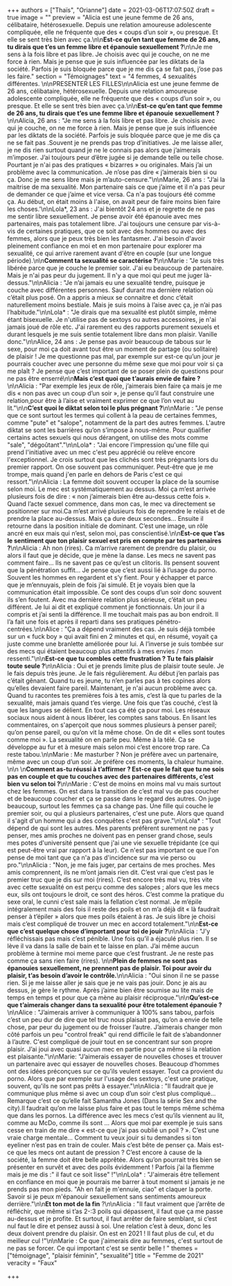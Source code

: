 +++
authors = ["Thaïs", "Orianne"]
date = 2021-03-06T17:07:50Z
draft = true
image = ""
preview = "Alicia est une jeune femme de 26 ans, célibataire, hétérosexuelle. Depuis une relation amoureuse adolescente compliquée, elle ne fréquente que des « coups d’un soir », ou presque. Et elle se sent très bien avec ça.\n\n**Est-ce qu’en tant que femme de 26 ans, tu dirais que t’es un femme libre et épanouie sexuellement ?**\n\nJe me sens à la fois libre et pas libre. Je choisis avec qui je couche, on ne me force à rien. Mais je pense que je suis influencée par les diktats de la société. Parfois je suis bloquée parce que je me dis ça se fait pas, j’ose pas les faire."
section = "Témoignages"
text = "4 femmes, 4 sexualités différentes. \n\nPRESENTER LES FILLES\n\nAlicia est une jeune femme de 26 ans, célibataire, hétérosexuelle. Depuis une relation amoureuse adolescente compliquée, elle ne fréquente que des « coups d’un soir », ou presque. Et elle se sent très bien avec ça.\n\n**Est-ce qu’en tant que femme de 26 ans, tu dirais que t’es une femme libre et épanouie sexuellement ?**\n\nAlicia, 26 ans : \"Je me sens à la fois libre et pas libre. Je choisis avec qui je couche, on ne me force à rien. Mais je pense que je suis influencée par les diktats de la société. Parfois je suis bloquée parce que je me dis ça ne se fait pas .Souvent je ne prends pas trop d’initiatives. Je me laisse aller, je ne dis rien surtout quand je ne le connais pas alors que j’aimerais m’imposer. J’ai toujours peur d’être jugée si je demande telle ou telle chose. Pourtant je n'ai pas des pratiques « bizarres » ou originales. Mais j’ai un problème avec la communication. Je n’ose pas dire « j’aimerais bien si ou ça. Donc je me sens libre mais je m’auto-censure.\"\n\nMarie, 26 ans : \"J’ai la maitrise de ma sexualité. Mon partenaire sais ce que j’aime et il n'a pas peur de demander ce que j’aime et vice versa. Ca n'a pas toujours été comme ça. Au début, on était moins à l'aise, on avait peur de faire moins bien faire les choses.'\n\nLola*, 23 ans : J'ai bientôt 24 ans et je regrette de ne pas me sentir libre sexuellement. Je pense avoir été épanouie avec mes partenaires, mais pas totalement libre. J'ai toujours une censure par vis-à-vis de certaines pratiques, que ce soit avec des hommes ou avec des femmes, alors que je peux très bien les fantasmer. J'ai besoin d'avoir pleinement confiance en moi et en mon partenaire pour explorer ma sexualité, ce qui arrive rarement avant d'être en couple (sur une longue période).\n\n**Comment ta sexualité se caractérise ?**\n\nMarie : \"Je suis très libérée parce que je couche le premier soir. J'ai eu beaucoup de partenaire. Mais je n'ai pas  peur du jugement. Il n'y a que moi qui peut me juger là-dessus.\"\n\nAlicia : \"Je n’ai jamais eu une sexualité tendre, puisque je couche avec différentes personnes. Sauf durant ma dernière relation où c’était plus posé. On a appris a mieux se connaitre et donc c’était naturellement moins bestiale. Mais je suis moins à l’aise avec ça, je n’ai pas l’habitude.\"\n\nLola* : \"Je dirais que ma sexualité est plutôt simple, même étant bisexuelle. Je n'utilise pas de sextoys ou autres accessoires, je n'ai jamais joué de rôle etc. J'ai rarement eu des rapports purement sexuels et durant lesquels je me suis sentie totalement libre dans mon plaisir. Vanille donc.\"\n\nAlice, 24 ans : Je pense pas avoir beaucoup de tabous sur le sexe, pour moi ça doit avant tout être un moment de partage (ou solitaire) de plaisir ! Je me questionne pas mal, par exemple sur est-ce qu’un jour je pourrais coucher avec une personne du même sexe que moi pour voir si ça me plaît ? Je pense que c’est important de se poser plein de questions pour ne pas être enserré\n\n**Mais c’est quoi que t’aurais envie de faire ?**\n\nAlicia : \"Par exemple les jeux de rôle, j’aimerais bien faire ça mais je me dis « non pas avec un coup d’un soir », je pense qu’il faut construire une relation,pour être à l’aise et vraiment exprimer ce que l’on veut au lit.\"\n\n**C’est quoi le diktat selon toi le plus prégnant ?**\n\nMarie : \"Je pense que ce sont surtout les termes qui collent à la peau de certaines femmes, comme \"pute\" et \"salope\", notamment de la part des autres femmes. L'autre diktat se sont les barrières qu’on s’impose à nous-même. Pour qualifier certains actes sexuels qui nous dérangent, on utilise des mots comme \"sale\", \"dégoûtant\".\"\n\nLola* : \"Jai encore l'impression qu'une fille qui prend l'initiative avec un mec c'est peu apprécié ou relève encore l'exceptionnel. Je crois surtout que les clichés sont très prégnants lors du premier rapport. On ose souvent pas communiquer. Peut-être que je me trompe, mais quand j'en parle en dehors de Paris c'est ce qui ressort.\"\n\nAlicia : La femme doit souvent occuper la place de la soumise selon moi. Le mec est systématiquement au dessus. Moi ça m’est arrivée plusieurs fois de dire : « non j’aimerais bien être au-dessus cette fois ». Quand l’acte sexuel commence, dans mon cas, le mec va directement se positionner sur moi.Ca m’est arrivé plusieurs fois de reprendre le relais et de prendre la place au-dessus. Mais ça dure deux secondes… Ensuite il retourne dans la position initiale de dominant. C’est une image, un rôle ancré en eux mais qui n’est, selon moi, pas conscientisé.\n\n**Est-ce que t’as le sentiment que ton plaisir sexuel est pris en compte par tes partenaires ?**\n\nAlicia : Ah non (rires). Ca m’arrive rarement de prendre du plaisir, ou alors il faut que je décide, que je mène la danse. Les mecs ne savent pas comment faire... Ils ne savent pas ce qu’est un clitoris. Ils pensent souvent que la pénétration suffit... Je pense que c’est aussi lié à l’usage du porno. Souvent les hommes en regardent et s’y fient. Pour y échapper et parce que je m’ennuyais, plein de fois j’ai simulé. Et je voyais bien que la communication était impossible. Ce sont des coups d’un soir donc souvent ils s’en foutent. Avec ma dernière relation plus sérieuse, c’était un peu différent. Je lui ai dit et expliqué comment je fonctionnais. Un jour il a compris et j’ai senti la différence. Il me touchait mais pas au bon endroit. Il l’a fait une fois et après il reparti dans ses pratiques pénétro-centrées.\n\nAlice : \"Ça a dépend vraiment des cas. Je suis déjà tombée sur un « fuck boy » qui avait fini en 2 minutes et qui, en résumé, voyait ça juste comme une branlette améliorée pour lui. A l’inverse je suis tombée sur des mecs qui étaient beaucoup plus attentifs à mes envies / mon ressenti.\"\n\n**Est-ce que tu combles cette frustration ? Tu te fais plaisir toute seule ?**\n\nAlicia : Oui et je prends limite plus de plaisir toute seule. Je le fais depuis très jeune. Je le fais régulièrement. Au début j’en parlais pas c’était gênant. Quand tu es jeune, tu n’en parles pas à tes copines alors qu’elles devaient faire pareil. Maintenant, je n'ai aucun problème avec ça. Quand tu racontes tes premières fois à tes amis, c’est là que tu parles de la sexualité, mais jamais quand t’es vierge. Une fois que t’as couché, c’est là que les langues se délient. En tout cas ça été ça pour moi. Les réseaux sociaux nous aident à nous libérer, les comptes sans tabous. En lisant les commentaires, on s'aperçoit que nous sommes plusieurs à penser pareil; qu’on pense pareil, ou qu’on vit la même chose. On de dit « elles sont toutes comme moi ». La sexualité on en parle peu. Même à la télé. Ca se développe au fur et à mesure mais selon moi c’est encore trop rare. Ca reste tabou.\n\nMarie : Me masturber ? Non je préfère avec un partenaire, même avec un coup d’un soir. Je préfère ces moments, la chaleur humaine. \n\n  \n**Comment as-tu réussi à t’affirmer ? Est-ce que le fait que tu ne sois pas en couple et que tu couches avec des partenaires différents, c’est bien vu selon toi ?**\n\nMarie : C'est de moins en moins mal vu mais surtout chez les femmes. On est dans la transition de c’est mal vu de pas coucher et de beaucoup coucher et ça se passe dans le regard des autres. On juge beaucoup, surtout les femmes ça sa change pas. Une fille qui couche le premier soir, ou qui a plusieurs partenaires, c'est une pute. Alors que quand il s'agit d'un homme qui a des conquêtes c'est pas grave.\"\n\nLola* : \"Tout dépend de qui sont les autres. Mes parents préfèrent surement ne pas y penser, mes amis proches ne doivent pas en penser grand chose, seuls mes potes d'université pensent que j'ai une vie sexuelle trépidante (ce qui est peut-être vrai par rapport à la leur). Ce n'est pas important ce que l'on pense de moi tant que ça n'a pas d'incidence sur ma vie perso ou pro.\"\n\nAlicia : \"Non, je me fais juger, par certains de mes proches. Mes amis comprennent, ils ne m’ont jamais rien dit. C’est vrai que c’est pas le premier truc que je dis sur moi (rires). C’est encore très mal vu, très vite avec cette sexualité on est perçu comme des salopes ; alors que les mecs eux, sils ont toujours le droit, ce sont des héros. C’est comme la pratique du sexe oral, le cunni c’est sale mais la fellation c’est normal. Je m’épile intégralement mais des fois il reste des poils et on m’a déjà dit « là faudrait penser à t’épiler » alors que mes poils étaient à ras. Je suis libre je choisi mais c’est compliqué de trouver un mec en accord totalement.\"\n\n**Est-ce que c’est quelque chose d’important pour toi de jouir ?**\n\nAlicia : \"J’y réfléchissais pas mais c’est pénible. Une fois qu’il a éjaculé plus rien. Il se lève il va dans la salle de bain et te laisse en plan. J’ai même aucun problème à termine moi meme parce que c’est frustrant. Je ne reste pas comme ça sans rien faire (rires). \n\n**Plein de femmes ne sont pas épanouies sexuellement, ne prennent pas de plaisir. Toi pour avoir du plaisir, t’as besoin d’avoir le contrôle.**\n\nAlicia : \"Oui sinon il ne se passe rien. Si je me laisse aller je sais que je ne vais pas jouir. Donc je ais au dessus, je gère le rythme. Après j’aime bien être soumise au lite mais de temps en temps et pour que ça mène au plaisir réciproque.\"\n\n**Qu’est-ce que t’aimerais changer dans ta sexualité pour être totalement épanouie ?**\n\nAlice : \"J’aimerais arriver à communiquer à 100% sans tabou, parfois c’est un peu dur de dire que tel truc nous plaisait pas, qu’on a envie de telle chose, par peur du jugement ou de froisser l’autre. J’aimerais changer mon côté parfois un peu \"control freak\" qui rend difficile le fait de s’abandonner à l’autre.  C'est compliqué de jouir tout en se concentrant  sur son propre plaisir. J’ai joui avec quasi aucun mec en partie pour ça même si la relation est plaisante.\"\n\nMarie: \"J’aimerais essayer de nouvelles choses et trouver un partenaire avec qui essayer de nouvelles choses. Beaucoup d’hommes ont des idées préconçues sur ce qu’ils veulent essayer. Tout ca provient du porno. Alors que par exemple sur l'usage des sextoys, c'est une pratique, souvent, qu'ils ne sont pas prêts à essayer.\"\n\nAlicia : \"Il faudrait que je communique plus même si avec un coup d’un soir c’est plus compliqué… Remarque c’est ce qu’elle fait Samantha Jones (Dans la série Sex and the city).Il faudrait qu’on me laisse plus faire et pas tout le temps même schéma que dans les pornos. La différence avec les mecs c’est qu’ils viennent au lit, comme au McDo, comme ils sont … Alors que moi par exemple je suis sans cesse en train de me dire « est-ce que j’ai pas oublié un poil ? ». C’est une vraie charge mentale… Comment tu veux jouir si tu demandes si ton eyeliner n’est pas en train de couler. Mais c’est bête de penser ça. Mais est-ce que les mecs ont autant de pression ? C’est encore à cause de la société, la femme doit être belle apprêtée. Alors qu’on pourrait très bien se présenter en survêt et avec des poils évidemment ! Parfois j’ai la flemme mais je me dis :\" il faut ce soit lisse\" !\"\n\nLola* : \"J'aimerais être tellement en confiance en moi que je pourrais me barrer à tout moment si jamais je ne prends pas mon pieds. \"Ah en fait je m'ennuie, ciao\" et claquer la porte. Savoir si je peux m'épanouir sexuellement sans sentiments amoureux derrière.\"\n\n**Et ton mot de la fin** ?\n\nAlicia : \"Il faut vraiment que j’arrête de réfléchir, que même si t’as 2-:3 poils qui dépassent, il faut que ça me passe au-dessus et je profite. Et surtout, il faut arrêter de faire semblant, si c’est nul faut le dire et pensez aussi à soi. Une relation c’est à deux, donc les deux doivent prendre du plaisir. On est en 2021 ! Il faut plus de cul, et du meilleur cul !\"\n\nMarie : Ce que j'aimerais dire au femmes, c'est surtout de ne pas se forcer. Ce qui important c'est se sentir belle ! "
themes = ["témoignage", "plaisir féminin", "sexualité"]
title = "Femme de 2021"
veracity = "Faux"

+++
